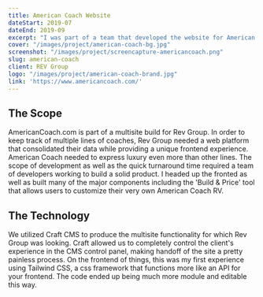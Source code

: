 ```yaml
---
title: American Coach Website
dateStart: 2019-07
dateEnd: 2019-09
excerpt: "I was part of a team that developed the website for American Coach as part of a larger web project with Rev Group. The purpose of the site is to showcase their Coaches and provide information for customers and distributors alike. The most robust feature of the site is an RV builder tool that allows the user to put together exactly what kind of vehicle they would want to purchase."
cover: "/images/project/american-coach-bg.jpg"
screenshot: "/images/project/screencapture-americancoach.png"
slug: american-coach
client: REV Group
logo: "/images/project/american-coach-brand.jpg"
link: 'https://www.americancoach.com/'
---
```


## The Scope
AmericanCoach.com is part of a multisite build for Rev Group. In order to keep track of multiple lines of coaches, Rev Group needed a web platform that consolidated their data while providing a unique frontend experience. American Coach needed to express luxury even more than other lines. The scope of development as well as the quick turnaround time required a team of developers working to build a solid product. I headed up the fronted as well as built many of the major components including the 'Build & Price' tool that allows users to customize their very own American Coach RV.

## The Technology
We utilized Craft CMS to produce the multisite functionality for which Rev Group was looking. Craft allowed us to completely control the client's experience in the CMS control panel, making handoff of the site a pretty painless process. On the frontend of things, this was my first experience using Tailwind CSS, a css framework that functions more like an API for your frontend. The code ended up being much more module and editable this way.